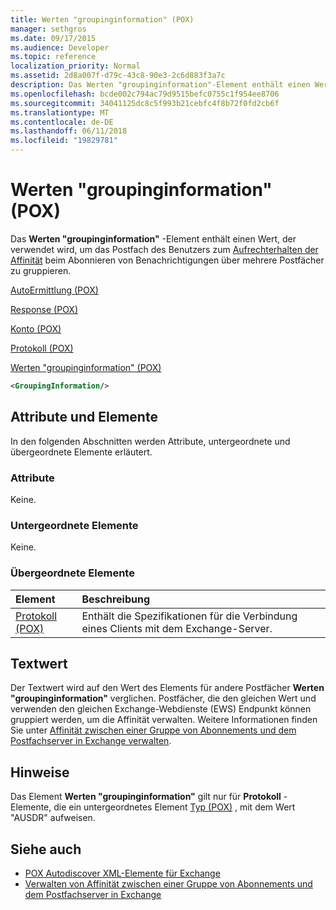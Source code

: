 ```yaml
---
title: Werten "groupinginformation" (POX)
manager: sethgros
ms.date: 09/17/2015
ms.audience: Developer
ms.topic: reference
localization_priority: Normal
ms.assetid: 2d8a007f-d79c-43c8-90e3-2c6d883f3a7c
description: Das Werten "groupinginformation"-Element enthält einen Wert, der das Postfach des Benutzers zum Affinität verwalten, wenn Sie über mehrere Postfächer auf Benachrichtigungen abonnieren gruppiert verwendet wird.
ms.openlocfilehash: bcde002c794ac79d9515befc0755c1f954ee8706
ms.sourcegitcommit: 34041125dc8c5f993b21cebfc4f8b72f0fd2cb6f
ms.translationtype: MT
ms.contentlocale: de-DE
ms.lasthandoff: 06/11/2018
ms.locfileid: "19829781"
---
```

# <a name="groupinginformation-pox"></a>Werten "groupinginformation" (POX)

Das **Werten "groupinginformation"** -Element enthält einen Wert, der verwendet wird, um das Postfach des Benutzers zum [Aufrechterhalten der Affinität](http://msdn.microsoft.com/library/1bda4094-88c3-4f61-9219-6ee70f6e81cf%28Office.15%29.aspx) beim Abonnieren von Benachrichtigungen über mehrere Postfächer zu gruppieren. 
  
[AutoErmittlung (POX)](autodiscover-pox.md)
  
[Response (POX)](response-pox.md)
  
[Konto (POX)](account-pox.md)
  
[Protokoll (POX)](protocol-pox.md)
  
[Werten "groupinginformation" (POX)](groupinginformation-pox.md)
  
```XML
<GroupingInformation/>
```

## <a name="attributes-and-elements"></a>Attribute und Elemente

In den folgenden Abschnitten werden Attribute, untergeordnete und übergeordnete Elemente erläutert.
  
### <a name="attributes"></a>Attribute

Keine.
  
### <a name="child-elements"></a>Untergeordnete Elemente

Keine.
  
### <a name="parent-elements"></a>Übergeordnete Elemente

|**Element**|**Beschreibung**|
|:-----|:-----|
|[Protokoll (POX)](protocol-pox.md) <br/> |Enthält die Spezifikationen für die Verbindung eines Clients mit dem Exchange-Server.  <br/> |
   
## <a name="text-value"></a>Textwert

Der Textwert wird auf den Wert des Elements für andere Postfächer **Werten "groupinginformation"** verglichen. Postfächer, die den gleichen Wert und verwenden den gleichen Exchange-Webdienste (EWS) Endpunkt können gruppiert werden, um die Affinität verwalten. Weitere Informationen finden Sie unter [Affinität zwischen einer Gruppe von Abonnements und dem Postfachserver in Exchange verwalten](http://msdn.microsoft.com/library/1bda4094-88c3-4f61-9219-6ee70f6e81cf%28Office.15%29.aspx).
  
## <a name="remarks"></a>Hinweise

Das Element **Werten "groupinginformation"** gilt nur für **Protokoll** -Elemente, die ein untergeordnetes Element [Typ (POX)](type-pox.md) , mit dem Wert "AUSDR" aufweisen. 
  
## <a name="see-also"></a>Siehe auch

- [POX Autodiscover XML-Elemente für Exchange](pox-autodiscover-xml-elements-for-exchange.md)
- [Verwalten von Affinität zwischen einer Gruppe von Abonnements und dem Postfachserver in Exchange](http://msdn.microsoft.com/library/1bda4094-88c3-4f61-9219-6ee70f6e81cf%28Office.15%29.aspx)

